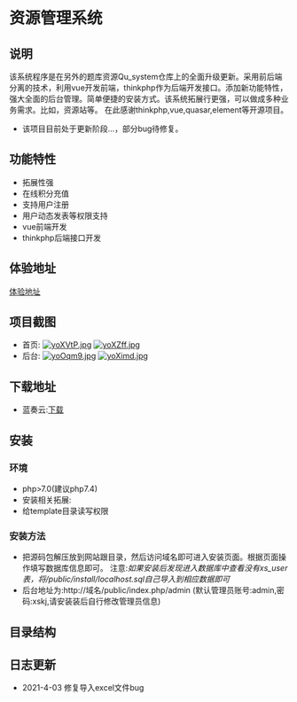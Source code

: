 # 资源管理系统
## 说明
该系统程序是在另外的题库资源Qu_system仓库上的全面升级更新。采用前后端分离的技术，利用vue开发前端，thinkphp作为后端开发接口。添加新功能特性，强大全面的后台管理。简单便捷的安装方式。该系统拓展行更强，可以做成多种业务需求。比如，资源站等。
在此感谢thinkphp,vue,quasar,element等开源项目。
* 该项目目前处于更新阶段…，部分bug待修复。
## 功能特性
* 拓展性强
* 在线积分充值
* 支持用户注册
* 用户动态发表等权限支持
* vue前端开发
* thinkphp后端接口开发
## 体验地址
[体验地址](http://shop.xskj.store)
## 项目截图
* 首页:
[![yoXVtP.jpg](https://s3.ax1x.com/2021/02/21/yoXVtP.jpg)](https://imgchr.com/i/yoXVtP)
[![yoXZff.jpg](https://s3.ax1x.com/2021/02/21/yoXZff.jpg)](https://imgchr.com/i/yoXZff)
* 后台:
[![yoOqm9.jpg](https://s3.ax1x.com/2021/02/21/yoOqm9.jpg)](https://imgchr.com/i/yoOqm9)
[![yoXimd.jpg](https://s3.ax1x.com/2021/02/21/yoXimd.jpg)](https://imgchr.com/i/yoXimd)
## 下载地址
* 蓝奏云:[下载](https://fusong.lanzous.com/impkcly7lle)
## 安装
### 环境
* php>7.0(建议php7.4)
* 安装相关拓展:
* 给template目录读写权限
### 安装方法
* 把源码包解压放到网站跟目录，然后访问域名即可进入安装页面。根据页面操作填写数据库信息即可。
注意:*如果安装后发现进入数据库中查看没有xs_user表，将/public/install/localhost.sql自己导入到相应数据即可*
* 后台地址为:http://域名/public/index.php/admin
(默认管理员账号:admin,密码:xskj,请安装装后自行修改管理员信息)
## 目录结构

## 日志更新
* 2021-4-03  修复导入excel文件bug
